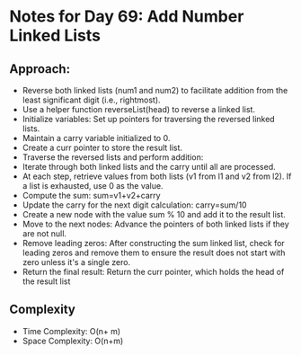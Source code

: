 # Notes for Day 69: Add Number Linked Lists

## Approach:

- Reverse both linked lists (num1 and num2) to facilitate addition from the least significant digit (i.e., rightmost).
- Use a helper function reverseList(head) to reverse a linked list.
- Initialize variables: Set up pointers for traversing the reversed linked lists.
- Maintain a carry variable initialized to 0.
- Create a curr pointer to store the result list.
- Traverse the reversed lists and perform addition:
- Iterate through both linked lists and the carry until all are processed.
- At each step, retrieve values from both lists (v1 from l1 and v2 from l2). If a list is exhausted, use 0 as the value.
- Compute the sum: sum=v1+v2+carry
- Update the carry for the next digit calculation: carry=sum/10
- Create a new node with the value sum % 10 and add it to the result list.
- Move to the next nodes: Advance the pointers of both linked lists if they are not null.
- Remove leading zeros: After constructing the sum linked list, check for leading zeros and remove them to ensure the result does not start with zero unless it's a single zero.
- Return the final result: Return the curr pointer, which holds the head of the result list

## Complexity

- Time Complexity: O(n+ m)
- Space Complexity: O(n+m)
